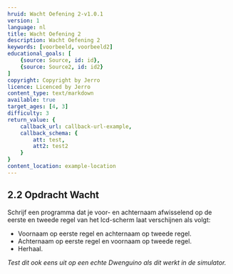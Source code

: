 ```yaml
---
hruid: Wacht Oefening 2-v1.0.1
version: 1
language: nl
title: Wacht Oefening 2
description: Wacht Oefening 2
keywords: [voorbeeld, voorbeeld2]
educational_goals: [
    {source: Source, id: id}, 
    {source: Source2, id: id2}
]
copyright: Copyright by Jerro
licence: Licenced by Jerro
content_type: text/markdown
available: true
target_ages: [4, 3]
difficulty: 3
return_value: {
    callback_url: callback-url-example,
    callback_schema: {
        att: test,
        att2: test2
    }
}
content_location: example-location
---
```


## 2.2 Opdracht Wacht

Schrijf een programma dat je voor- en achternaam afwisselend op de eerste en tweede regel van het lcd-scherm laat verschijnen als volgt:

* Voornaam op eerste regel en achternaam op tweede regel.
* Achternaam op eerste regel en voornaam op tweede regel.
* Herhaal.


*Test dit ook eens uit op een echte Dwenguino als dit werkt in de simulator.*